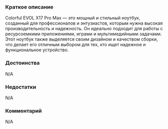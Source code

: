### **Краткое описание**
Colorful EVOL X17 Pro Max — это мощный и стильный ноутбук, созданный для профессионалов и энтузиастов, которым нужна высокая производительность и надежность. Он идеально подходит для работы с ресурсоемкими приложениями, играми и мультимедийными задачами. Этот ноутбук также выделяется своим дизайном и качеством сборки, что делает его отличным выбором для тех, кто ищет надежное и функциональное устройство.

### **Достоинства**
N/A

### **Недостатки**
N/A

### **Комментарий**
N/A
